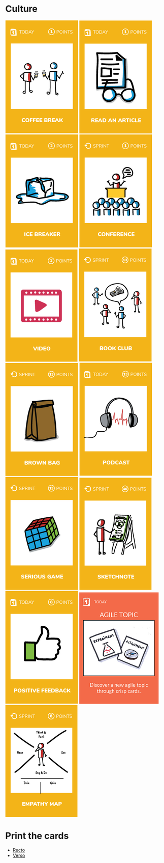 # Culture
[![Have a coffee break with someone you do not know](images/coffee-break.png)](coffee-break.md)
[![Read 1 technical article](images/read-an-article.png)](read-1-article.md)
[![Start the day with an ice breaker](images/ice-breaker.png)](ice-breaker.md)
[![Attend to a conference (tech or not)](images/conference.png)](conference.md)
[![Watch a video](images/video.png)](watch-video.md)
[![Read 1 chapter from a technical book](images/book-club.png)](technical-book.md)
[![Organize a Brown bag lunch](images/brown-bag.png)](brown-bag.md)
[![Listen a craft podcast](images/podcast.png)](craft-podcast.md)
[![Test a serious game](images/serious-game.png)](serious-game.md)
[![Use a whiteboard during a meeting](images/sketchnote.png)](sketchnote-meeting.md)
[![Give positive feedback to a team mate](images/positive-feedback.png)](positive-feedback.md)
[![Discover a new agile topic](images/agile-topics.png)](agile-topics.md)
[![Empathy map](images/empathy-map.png)](empathy-map.md)

# Print the cards
* [Recto](../cards/culture-recto.pdf)  
* [Verso](../cards/culture-verso.pdf)
